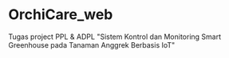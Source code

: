 # OrchiCare_web
Tugas project PPL &amp; ADPL "Sistem Kontrol dan Monitoring Smart Greenhouse pada Tanaman Anggrek Berbasis IoT"
